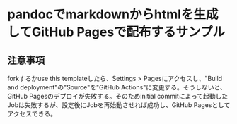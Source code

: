 # pandocでmarkdownからhtmlを生成してGitHub Pagesで配布するサンプル

## 注意事項

forkするかuse this templateしたら、Settings > Pagesにアクセスし、"Build and deployment"の"Source"を"GitHub Actions"に変更する。そうしないと、GitHub Pagesのデプロイが失敗する。そのためinitial commitによって起動したJobは失敗するが、設定後にJobを再始動させれば成功し、GitHub Pagesとしてアクセスできる。
